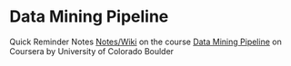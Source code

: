 # Data Mining Pipeline

Quick Reminder Notes [Notes/Wiki](https://github.com/chanchishing/Data-Mining-Pipeline/wiki) on the course [Data Mining Pipeline](https://www.coursera.org/learn/data-mining-pipeline/) on Coursera by University of Colorado Boulder 

